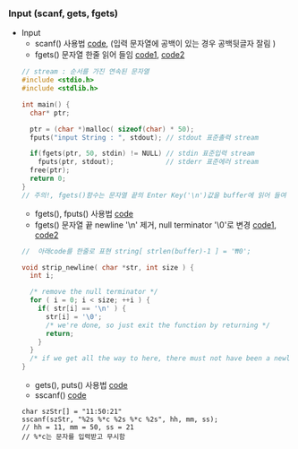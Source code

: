 ### Input (scanf, gets, fgets)
* Input
    * scanf() 사용법 [code](https://github.com/csbyun-data/C-Pro/blob/main/chap01/Input/Input_Scanf.c), (입력 문자열에 공백이 있는 경우 공백뒷글자 잘림 )
    * fgets() 문자열 한줄 읽어 들임 [code1](https://github.com/csbyun-data/C-Pro/blob/main/chap01/Input/Input_fgets.c), [code2](https://github.com/csbyun-data/C-Pro/blob/main/chap01/Input/Input_fgets4.c)
    ```c
    // stream : 순서를 가진 연속된 문자열
    #include <stdio.h>
    #include <stdlib.h>
  
    int main() {
      char* ptr;
  
      ptr = (char *)malloc( sizeof(char) * 50);
      fputs("input String : ", stdout); // stdout 표준촐력 stream 

      if(fgets(ptr, 50, stdin) != NULL) // stdin 표준입력 stream 
        fputs(ptr, stdout);            	// stderr 표준에러 stream
  	  free(ptr);
      return 0;
    }
    // 주의!, fgets()함수는 문자열 끝의 Enter Key('\n')값을 buffer에 읽어 들여 전달함
    ```
    * fgets(), fputs() 사용법 [code](https://github.com/csbyun-data/C-Pro/blob/main/chap01/Input/Input_fgets1.c)
    * fgets() 문자열 끝 newline '\n' 제거, null terminator '\0'로 변경 [code1](https://github.com/csbyun-data/C-Pro/blob/main/chap01/Input/Input_fgets2.c), [code2](https://github.com/csbyun-data/C-Pro/blob/main/chap01/Input/Input_fgets3.c)
    ```c
    //  아래code를 한줄로 표현 string[ strlen(buffer)-1 ] = '₩0';
    
    void strip_newline( char *str, int size ) {
      int i;
   
      /* remove the null terminator */
      for ( i = 0; i < size; ++i ) {
        if( str[i] == '\n' ) {
          str[i] = '\0';
          /* we're done, so just exit the function by returning */
          return;   
        }
      }
      /* if we get all the way to here, there must not have been a newline! */
    }
    ```
    * gets(), puts() 사용법 [code](https://github.com/csbyun-data/C-Pro/blob/main/chap01/Input/Input_gets1.c)
    * sscanf() [code](https://github.com/csbyun-data/C-Pro/blob/main/chap01/Input/time_mac_conv.c)
    ```
    char szStr[] = "11:50:21"
    sscanf(szStr, "%2s %*c %2s %*c %2s", hh, mm, ss);
    // hh = 11, mm = 50, ss = 21
    // %*c는 문자를 입력받고 무시함
    ```
